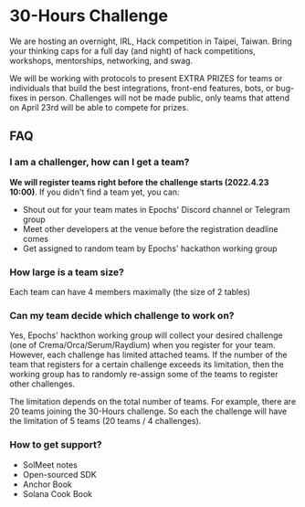 # 30-Hours Challenge

We are hosting an overnight, IRL, Hack competition in Taipei, Taiwan. Bring your thinking caps for a full day (and night) of hack competitions, workshops, mentorships, networking, and swag.

We will be working with protocols to present EXTRA PRIZES for teams or individuals that build the best integrations, front-end features, bots, or bug-fixes in person. Challenges will not be made public, only teams that attend on April 23rd will be able to compete for prizes.

## FAQ

### I am a challenger, how can I get a team?

**We will register teams right before the challenge starts (2022.4.23 10:00)**. If you didn't find a team yet, you can:

- Shout out for your team mates in Epochs' Discord channel or Telegram group
- Meet other developers at the venue before the registration deadline comes
- Get assigned to random team by Epochs' hackathon working group

### How large is a team size?

Each team can have 4 members maximally (the size of 2 tables)

### Can my team decide which challenge to work on?

Yes, Epochs' hackthon working group will collect your desired challenge (one of Crema/Orca/Serum/Raydium) when you register for your team. However, each challenge has limited attached teams. If the number of the team that registers for a certain challenge exceeds its limitation, then the working group has to randomly re-assign some of the teams to register other challenges.

The limitation depends on the total number of teams. For example, there are 20 teams joining the 30-Hours challenge. So each the challenge will have the limitation of 5 teams (20 teams / 4 challenges).

### How to get support?

- SolMeet notes
- Open-sourced SDK
- Anchor Book
- Solana Cook Book

